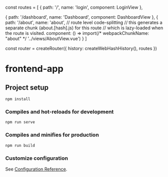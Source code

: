 const routes = [
  {
    path: '/',
    name: 'login',
    component: LoginView
  },

  {
    path: '/dashboard',
    name: 'Dashboard',
    component: DashboardView
  },
  {
    path: '/about',
    name: 'about',
    // route level code-splitting
    // this generates a separate chunk (about.[hash].js) for this route
    // which is lazy-loaded when the route is visited.
    component: () => import(/* webpackChunkName: "about" */ '../views/AboutView.vue')
  }
]

const router = createRouter({
  history: createWebHashHistory(),
  routes
})







# frontend-app

## Project setup
```
npm install
```

### Compiles and hot-reloads for development
```
npm run serve
```

### Compiles and minifies for production
```
npm run build
```

### Customize configuration
See [Configuration Reference](https://cli.vuejs.org/config/).
